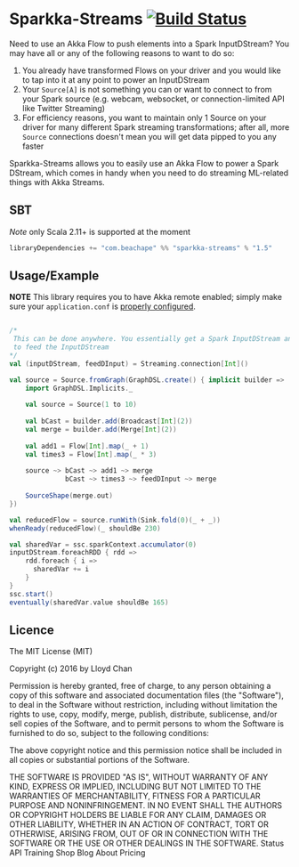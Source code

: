 # Sparkka-Streams [![Build Status](https://travis-ci.org/lloydmeta/sparkka-streams.svg?branch=master)](https://travis-ci.org/lloydmeta/sparkka-streams)

Need to use an Akka Flow to push elements into a Spark InputDStream? You may have all or any of the following reasons to want to do so:

1. You already have transformed Flows on your driver and you would like to tap into it at any point to power an InputDStream
2. Your `Source[A]` is not something you can or want to connect to from your Spark source (e.g. webcam, websocket, or 
   connection-limited API like Twitter Streaming)
3. For efficiency reasons, you want to maintain only 1 Source on your driver for many different Spark streaming transformations; 
   after all, more `Source` connections doesn't mean you will get data pipped to you any faster

Sparkka-Streams allows you to easily use an Akka Flow to power a Spark DStream, which comes in handy when you need to do streaming ML-related
things with Akka Streams.

## SBT

_Note_ only Scala 2.11+ is supported at the moment

```scala
libraryDependencies += "com.beachape" %% "sparkka-streams" % "1.5" 
```

## Usage/Example

__NOTE__ This library requires you to have Akka remote enabled; simply make sure your `application.conf` is [properly configured](http://doc.akka.io/docs/akka/snapshot/scala/remoting.html). 

```scala

/* 
 This can be done anywhere. You essentially get a Spark InputDStream and a Flow piece that you can plug into your Akka Flow 
 to feed the InputDStream
*/
val (inputDStream, feedDInput) = Streaming.connection[Int]()

val source = Source.fromGraph(GraphDSL.create() { implicit builder =>
    import GraphDSL.Implicits._
    
    val source = Source(1 to 10)
    
    val bCast = builder.add(Broadcast[Int](2))
    val merge = builder.add(Merge[Int](2))
    
    val add1 = Flow[Int].map(_ + 1)
    val times3 = Flow[Int].map(_ * 3)
    
    source ~> bCast ~> add1 ~> merge
              bCast ~> times3 ~> feedDInput ~> merge
    
    SourceShape(merge.out)
})

val reducedFlow = source.runWith(Sink.fold(0)(_ + _))
whenReady(reducedFlow)(_ shouldBe 230)

val sharedVar = ssc.sparkContext.accumulator(0)
inputDStream.foreachRDD { rdd =>
    rdd.foreach { i =>
      sharedVar += i
    }
}
ssc.start()
eventually(sharedVar.value shouldBe 165)
```

## Licence

The MIT License (MIT)

Copyright (c) 2016 by Lloyd Chan

Permission is hereby granted, free of charge, to any person obtaining a copy of this software and associated documentation files (the "Software"), to deal in the Software without restriction, including without limitation the rights to use, copy, modify, merge, publish, distribute, sublicense, and/or sell copies of the Software, and to permit persons to whom the Software is furnished to do so, subject to the following conditions:

The above copyright notice and this permission notice shall be included in all copies or substantial portions of the Software.

THE SOFTWARE IS PROVIDED "AS IS", WITHOUT WARRANTY OF ANY KIND, EXPRESS OR IMPLIED, INCLUDING BUT NOT LIMITED TO THE WARRANTIES OF MERCHANTABILITY, FITNESS FOR A PARTICULAR PURPOSE AND NONINFRINGEMENT. IN NO EVENT SHALL THE AUTHORS OR COPYRIGHT HOLDERS BE LIABLE FOR ANY CLAIM, DAMAGES OR OTHER LIABILITY, WHETHER IN AN ACTION OF CONTRACT, TORT OR OTHERWISE, ARISING FROM, OUT OF OR IN CONNECTION WITH THE SOFTWARE OR THE USE OR OTHER DEALINGS IN THE SOFTWARE.
Status API Training Shop Blog About Pricing
